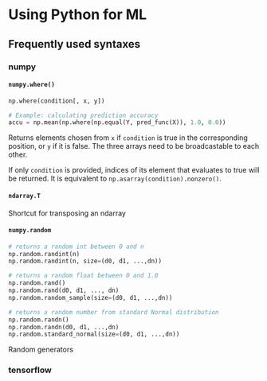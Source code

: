 # Using Python for ML

## Frequently used syntaxes

### numpy
#### `numpy.where()`
```python
np.where(condition[, x, y])

# Example: calculating prediction accuracy
accu = np.mean(np.where(np.equal(Y, pred_func(X)), 1.0, 0.0))
```
Returns elements chosen from `x` if `condition` is true in the corresponding position, or `y` if it is false. The three arrays need to be broadcastable to each other.

If only `condition` is provided, indices of its element that evaluates to true will be returned. It is equivalent to `np.asarray(condition).nonzero()`.

#### `ndarray.T`
Shortcut for transposing an ndarray

#### `numpy.random`
```python
# returns a random int between 0 and n
np.random.randint(n)
np.random.randint(n, size=(d0, d1, ...,dn))

# returns a random float between 0 and 1.0
np.random.rand()
np.random.rand(d0, d1, ..., dn)
np.random.random_sample(size=(d0, d1, ...,dn))

# returns a random number from standard Normal distribution
np.random.randn()
np.random.randn(d0, d1, ...,dn)
np.random.standard_normal(size=(d0, d1, ...,dn))
```
Random generators

### tensorflow
